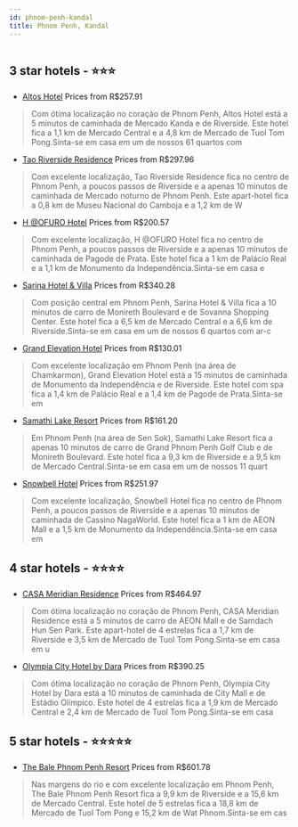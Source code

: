 ```yaml
---
id: phnom-penh-kandal
title: Phnom Penh, Kandal
---
```


<center><img src="https://i.travelapi.com/hotels/36000000/35230000/35223100/35223065/b9375e24_z.jpg" alt="" /></center>


##  3 star hotels - ⭐️⭐️⭐️

-    [Altos Hotel](https://www.hurb.com/br/aud/https://www.hurb.com/br/hotels/phnom-penh/altos-hotel-HT-57F9?cmp=18055) Prices from R$257.91
   > Com ótima localização no coração de Phnom Penh, Altos Hotel está a 5 minutos de caminhada de Mercado Kanda e de Riverside.  Este hotel fica a 1,1 km de Mercado Central e a 4,8 km de Mercado de Tuol Tom Pong.Sinta-se em casa em um de nossos 61 quartos com 
-    [Tao Riverside Residence](https://www.hurb.com/br/aud/https://www.hurb.com/br/hotels/phnom-penh/tao-riverside-residence-HT-1CXY?cmp=18055) Prices from R$297.96
   > Com excelente localização, Tao Riverside Residence fica no centro de Phnom Penh, a poucos passos de Riverside e a apenas 10 minutos de caminhada de Mercado noturno de Phnom Penh.  Este apart-hotel fica a 0,8 km de Museu Nacional do Camboja e a 1,2 km de W
-    [H @OFURO Hotel](https://www.hurb.com/br/aud/https://www.hurb.com/br/hotels/phnom-penh/h-ofuro-hotel-HT-JRFO?cmp=18055) Prices from R$200.57
   > Com excelente localização, H @OFURO Hotel fica no centro de Phnom Penh, a poucos passos de Riverside e a apenas 10 minutos de caminhada de Pagode de Prata.  Este hotel fica a 1 km de Palácio Real e a 1,1 km de Monumento da Independência.Sinta-se em casa e
-    [Sarina Hotel & Villa](https://www.hurb.com/br/aud/https://www.hurb.com/br/hotels/phnom-penh/sarina-hotel-villa-HT-OOXG?cmp=18055) Prices from R$340.28
   > Com posição central em Phnom Penh, Sarina Hotel & Villa fica a 10 minutos de carro de Monireth Boulevard e de Sovanna Shopping Center.  Este hotel fica a 6,5 km de Mercado Central e a 6,6 km de Riverside.Sinta-se em casa em um de nossos 6 quartos com ar-c
-    [Grand Elevation Hotel](https://www.hurb.com/br/aud/https://www.hurb.com/br/hotels/phnom-penh/grand-elevation-hotel-HT-WU3B?cmp=18055) Prices from R$130.01
   > Com excelente localização em Phnom Penh (na área de Chamkarmon), Grand Elevation Hotel está a 15 minutos de caminhada de Monumento da Independência e de Riverside.  Este hotel com spa fica a 1,4 km de Palácio Real e a 1,4 km de Pagode de Prata.Sinta-se em
-    [Samathi Lake Resort](https://www.hurb.com/br/aud/https://www.hurb.com/br/hotels/phnom-penh/samathi-lake-resort-HT-QACN?cmp=18055) Prices from R$161.20
   > Em Phnom Penh (na área de Sen Sok), Samathi Lake Resort fica a apenas 10 minutos de carro de Grand Phnom Penh Golf Club e de Monireth Boulevard.  Este hotel fica a 9,3 km de Riverside e a 9,5 km de Mercado Central.Sinta-se em casa em um de nossos 11 quart
-    [Snowbell Hotel](https://www.hurb.com/br/aud/https://www.hurb.com/br/hotels/phnom-penh/snowbell-hotel-HT-NSMV?cmp=18055) Prices from R$251.97
   > Com excelente localização, Snowbell Hotel fica no centro de Phnom Penh, a poucos passos de Riverside e a apenas 10 minutos de caminhada de Cassino NagaWorld.  Este hotel fica a 1 km de AEON Mall e a 1,5 km de Monumento da Independência.Sinta-se em casa em

##  4 star hotels - ⭐️⭐️⭐️⭐️

-    [CASA Meridian Residence](https://www.hurb.com/br/aud/https://www.hurb.com/br/hotels/phnom-penh/casa-meridian-residence-HT-W1QX?cmp=18055) Prices from R$464.97
   > Com ótima localização no coração de Phnom Penh, CASA Meridian Residence está a 5 minutos de carro de AEON Mall e de Samdach Hun Sen Park.  Este apart-hotel de 4 estrelas fica a 1,7 km de Riverside e 3,5 km de Mercado de Tuol Tom Pong.Sinta-se em casa em u
-    [Olympia City Hotel by Dara](https://www.hurb.com/br/aud/https://www.hurb.com/br/hotels/phnom-penh/olympia-city-hotel-by-dara-HT-1SU8?cmp=18055) Prices from R$390.25
   > Com ótima localização no coração de Phnom Penh, Olympia City Hotel by Dara está a 10 minutos de caminhada de City Mall e de Estádio Olímpico.  Este hotel de 4 estrelas fica a 1,9 km de Mercado Central e 2,4 km de Mercado de Tuol Tom Pong.Sinta-se em casa 

##  5 star hotels - ⭐️⭐️⭐️⭐️⭐️

-    [The Bale Phnom Penh Resort](https://www.hurb.com/br/aud/https://www.hurb.com/br/hotels/phnom-penh/the-bale-phnom-penh-resort-HT-TPDN?cmp=18055) Prices from R$601.78
   > Nas margens do rio e com excelente localização em Phnom Penh, The Bale Phnom Penh Resort fica a 9,9 km de Riverside e a 15,6 km de Mercado Central.  Este hotel de 5 estrelas fica a 18,8 km de Mercado de Tuol Tom Pong e 15,2 km de Wat Phnom.Sinta-se em cas

